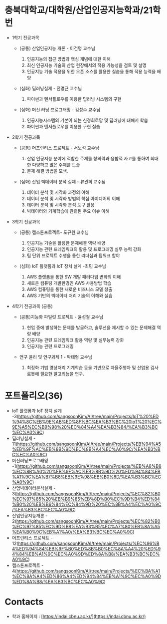 # 충북대학교/대학원/산업인공지능학과/21학번

* 1학기 전공과목

  * (공통) 산업인공지능 개론 - 이건명 교수님
    1. 인공지능의 접근 방법과 핵심 개념에 대한 이해
    2. 최신 인공지능 기술의 산업 현장에서의 적용 가능성을 검토 및 설명
    3. 인공지능 기술 적용을 위한 오픈 소스를 활용한 실습을 통해 적용 능력을 배양

  * (심화) 딥러닝실제 - 전명근 교수님 
    1. 파이썬과 텐서플로우를 이용한 딥러닝 시스템의 구현

  * (심화) 머신 러닝 프로그래밍 - 김성수 교수님
    1. 인공지능시스템의 기본이 되는 신경회로망 및 딥러닝에 대해서 학습
    2. 파이썬과 텐서플로우를 이용한 구현 실습

* 2학기 전공과목 

   * (공통) 어프런티스 프로젝트 - 서보석 교수님
     1. 산업 인공지능 분야에 적합한 주제를 창의력과 융합적 사고를 통하여 최대한 다양하고 많은 주제를 도출
     2. 문제 해결 방법을 모색.
   
   * (심화) 산업 빅데이터 분석 실제 - 류관희 교수님
     1. 데이터 분석 및 시각화 과정의 이해
     2. 데이터 분석 및 시각화 방법의 핵심 아이디어의 이해
     3. 데이터 분석 및 시각화 분석 도구 활용
     4. 빅데이터와 기계학습에 관련된 주요 이슈 이해
     
* 3학기 전공과목 

   * (공통) 캡스톤프로젝트- 도규원 교수님
     1. 인공지능 기술을 활용한 문제해결 역략 배양
     2. 인공지능 관련 프레임워크의 활용 및 프로그래밍 실무 능력 강화
     3. 팀 단위 프로젝트 수행을 통한 리더십과 팀워크 함야

   * (심화) IoT 플랫폼과 IoT 장치 설계 -최민 교수님
     1. AWS 플랫폼을 통한 SW 개발 패러다임 변화의 이해
     2. 새로운 컴퓨팅 개발환경인 AWS 사용방법 학습
     3. AWS 컴퓨팅을 통한 새로운 비즈니스 모델 창출
     4. AWS 기반의 빅데이터 처리 기술의 이해와 실습

* 4학기 전공과목 (공통) 

   * (공통)지능화 파일럿 프로젝트 - 윤성철 교수님
     1. 현업 중에 발생하는 문제를 발굴하고, 솔루션을 제시할 수 있는 문제해결 역량 배양
     2. 인공지능 관련 프레임워크 활용 역량 및 실무능력 강화
     3. 인공지능 관련 프로그래밍

   * 연구 윤리 및 연구과제 1 - 박태형 교수님
     1. 최정화 기법 영상처리 기계학습 등을 기반으로 자율주행차 및 산업용 검사로봇에 필요한 알고리늠을 연구.


# 포트폴리오(36)
* IoT 플랫폼과 IoT 장치 설계 -3(https://github.com/sangsoonKim/AI/tree/main/Projects/IoT%20%ED%94%8C%EB%9E%AB%ED%8F%BC%EA%B3%BC%20IoT%20%EC%9E%A5%EC%B9%98%20%EC%84%A4%EA%B3%84/%EA%B3%BC%EC%A0%9C)
* 딥러닝실제 - 11(https://github.com/sangsoonKim/AI/tree/main/Projects/%EB%94%A5%EB%9F%AC%EB%8B%9D%EC%8B%A4%EC%A0%9C/%EA%B3%BC%EC%A0%9C)
* 머신러닝프로그래밍 -1(https://github.com/sangsoonKim/AI/tree/main/Projects/%EB%A8%B8%EC%8B%A0%20%EB%9F%AC%EB%8B%9D%20%ED%94%84%EB%A1%9C%EA%B7%B8%EB%9E%98%EB%B0%8D/%EA%B3%BC%EC%A0%9C)
* 산업빅데이터분석실제 - 3(https://github.com/sangsoonKim/AI/tree/main/Projects/%EC%82%B0%EC%97%85%20%EB%B9%85%EB%8D%B0%EC%9D%B4%ED%84%B0%20%EB%B6%84%EC%84%9D%20%EC%8B%A4%EC%A0%9C/%EA%B3%BC%EC%A0%9C)
* 산업인공지능개론 - 2(https://github.com/sangsoonKim/AI/tree/main/Projects/%EC%82%B0%EC%97%85%EC%9D%B8%EA%B3%B5%EC%A7%80%EB%8A%A5%EA%B0%9C%EB%A1%A0/%EA%B3%BC%EC%A0%9C)
* 어프런티스 프로젝트 - 12(https://github.com/sangsoonKim/AI/tree/main/Projects/%EC%96%B4%ED%94%84%EB%9F%B0%ED%8B%B0%EC%8A%A4%20%ED%94%84%EB%A1%9C%EC%A0%9D%ED%8A%B8/%EA%B3%BC%EC%A0%9C)
* 캡스톤프로젝트 - 4(https://github.com/sangsoonKim/AI/tree/main/Projects/%EC%BA%A1%EC%8A%A4%ED%86%A4%ED%94%84%EB%A1%9C%EC%A0%9D%ED%8A%B8/%EA%B3%BC%EC%A0%9C)

# Contacts
* 학과 홈페이지 : [https://indai.cbnu.ac.kr/](https://indai.cbnu.ac.kr/)

